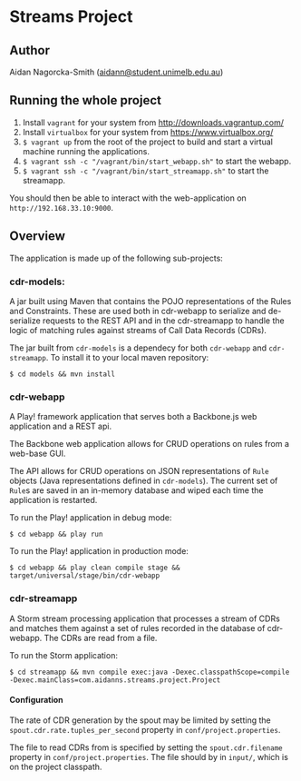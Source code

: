 # Streams Project

## Author

Aidan Nagorcka-Smith (aidann@student.unimelb.edu.au)

## Running the whole project

1. Install `vagrant` for your system from http://downloads.vagrantup.com/
2. Install `virtualbox` for your system from https://www.virtualbox.org/
3. `$ vagrant up` from the root of the project to build and start a virtual machine running the applications.
4. `$ vagrant ssh -c "/vagrant/bin/start_webapp.sh"` to start the webapp.
5. `$ vagrant ssh -c "/vagrant/bin/start_streamapp.sh"` to start the streamapp.

You should then be able to interact with the web-application on `http://192.168.33.10:9000`.

## Overview

The application is made up of the following sub-projects:

### cdr-models:

A jar built using Maven that contains the POJO representations of the Rules and Constraints. These are used both in cdr-webapp to serialize and de-serialize requests to the REST API and in the cdr-streamapp to handle the logic of matching rules against streams of Call Data Records (CDRs).

The jar built from `cdr-models` is a dependecy for both `cdr-webapp` and `cdr-streamapp`. To install it to your local maven repository:

    $ cd models && mvn install

### cdr-webapp

A Play! framework application that serves both a Backbone.js web application and a REST api. 

The Backbone web application allows for CRUD operations on rules from a web-base GUI.

The API allows for CRUD operations on JSON representations of `Rule` objects (Java representations defined in `cdr-models`). The current set of `Rule`s are saved in an in-memory database and wiped each time the application is restarted.

To run the Play! application in debug mode:

    $ cd webapp && play run

To run the Play! application in production mode:

    $ cd webapp && play clean compile stage && target/universal/stage/bin/cdr-webapp

### cdr-streamapp

A Storm stream processing application that processes a stream of CDRs and matches them against a set of rules recorded in the database of cdr-webapp. The CDRs are read from a file.

To run the Storm application:

    $ cd streamapp && mvn compile exec:java -Dexec.classpathScope=compile -Dexec.mainClass=com.aidanns.streams.project.Project

#### Configuration

The rate of CDR generation by the spout may be limited by setting the `spout.cdr.rate.tuples_per_second` property in `conf/project.properties`.

The file to read CDRs from is specified by setting the `spout.cdr.filename` property in `conf/project.properties`. The file should by in `input/`, which is on the project classpath.
